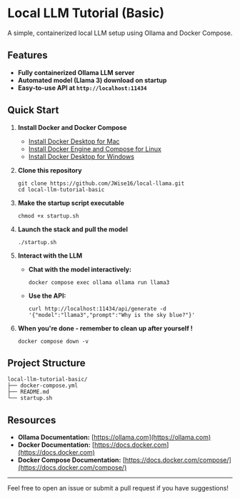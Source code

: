 # Local LLM Tutorial (Basic)

A simple, containerized local LLM setup using Ollama and Docker Compose.

## Features

- **Fully containerized Ollama LLM server**
- **Automated model (Llama 3) download on startup**
- **Easy-to-use API at `http://localhost:11434`**

## Quick Start

1. **Install Docker and Docker Compose**
   - [Install Docker Desktop for Mac](https://docs.docker.com/desktop/install/mac-install/)
   - [Install Docker Engine and Compose for Linux](https://docs.docker.com/engine/install/)
   - [Install Docker Desktop for Windows](https://docs.docker.com/desktop/install/windows-install/)

2. **Clone this repository**
   ```
   git clone https://github.com/JWise16/local-llama.git 
   cd local-llm-tutorial-basic
   ```

3. **Make the startup script executable**
   ```
   chmod +x startup.sh
   ```

4. **Launch the stack and pull the model**
   ```
   ./startup.sh
   ```

5. **Interact with the LLM**
   - **Chat with the model interactively:**
     ```
     docker compose exec ollama ollama run llama3
     ```
   - **Use the API:**
     ```
     curl http://localhost:11434/api/generate -d '{"model":"llama3","prompt":"Why is the sky blue?"}'
     ```

6. **When you're done - remember to clean up after yourself !**
   ```
   docker compose down -v
   ```

## Project Structure

```
local-llm-tutorial-basic/
├── docker-compose.yml
├── README.md
└── startup.sh
```

## Resources

- **Ollama Documentation:** [https://ollama.com](https://ollama.com)
- **Docker Documentation:** [https://docs.docker.com](https://docs.docker.com)
- **Docker Compose Documentation:** [https://docs.docker.com/compose/](https://docs.docker.com/compose/)

---

Feel free to open an issue or submit a pull request if you have suggestions!
